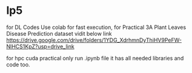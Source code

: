 # lp5
for DL Codes Use colab for fast execution, for Practical 3A Plant Leaves Disease Prediction dataset vidit below link
https://drive.google.com/drive/folders/1YDG_XdrhmnDyThiHV9PeFW-NlHCS1KpZ?usp=drive_link

for hpc cuda practical only run .ipynb file it has all needed libraries and code too.

